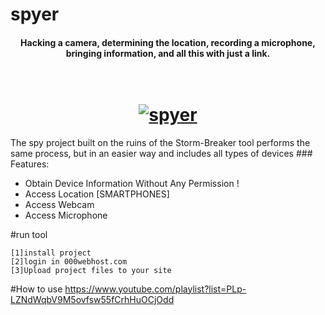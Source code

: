 # spyer
<h4 align="center">Hacking a camera, determining the location, recording a microphone, bringing information, and all this with just a link. </h4>
<h1 align="center">
  <br>
  <a href="https://github.com/ultrasecurity/Storm-Breaker"><img src=".imgs/1demo.png" alt="spyer"></a>

</h1>
The spy project built on the ruins of the Storm-Breaker tool performs the same process, but in an easier way and includes all types of devices
### Features:

- Obtain Device Information Without Any Permission !
- Access Location [SMARTPHONES] 
- Access Webcam 
- Access Microphone

#run tool 
~~~
[1]install project
[2]login in 000webhost.com
[3]Upload project files to your site
~~~
#How to use
https://www.youtube.com/playlist?list=PLp-LZNdWqbV9M5ovfsw55fCrhHuOCjOdd
